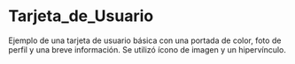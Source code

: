 # Tarjeta_de_Usuario
Ejemplo de una tarjeta de usuario básica con una portada de color, foto de perfil y una breve información. Se utilizó ícono de imagen y un hipervínculo.
